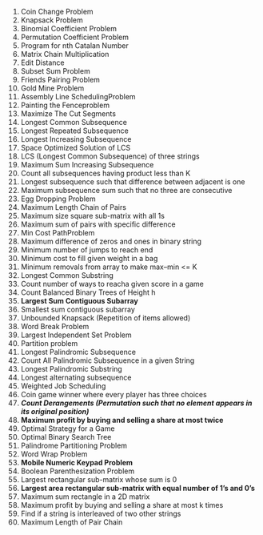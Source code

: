 1. Coin Change Problem
2. Knapsack Problem
3. Binomial Coefficient Problem
4. Permutation Coefficient Problem
5. Program for nth Catalan Number
6. Matrix Chain Multiplication 
7. Edit Distance
8. Subset Sum Problem
9. Friends Pairing Problem
10. Gold Mine Problem
11. Assembly Line SchedulingProblem
12. Painting the Fenceproblem
13. Maximize The Cut Segments
14. Longest Common Subsequence
15. Longest Repeated Subsequence
16. Longest Increasing Subsequence
17. Space Optimized Solution of LCS
18. LCS (Longest Common Subsequence) of three strings
19. Maximum Sum Increasing Subsequence
20. Count all subsequences having product less than K
21. Longest subsequence such that difference between adjacent is one
22. Maximum subsequence sum such that no three are consecutive
23. Egg Dropping Problem
24. Maximum Length Chain of Pairs
25. Maximum size square sub-matrix with all 1s
26. Maximum sum of pairs with specific difference
27. Min Cost PathProblem
28. Maximum difference of zeros and ones in binary string
29. Minimum number of jumps to reach end
30. Minimum cost to fill given weight in a bag
31. Minimum removals from array to make max–min <= K
32. Longest Common Substring
33. Count number of ways to reacha given score in a game
34. Count Balanced Binary Trees of Height h
35. **Largest Sum Contiguous Subarray**
36. Smallest sum contiguous subarray
37. Unbounded Knapsack (Repetition of items allowed)
38. Word Break Problem
39. Largest Independent Set Problem
40. Partition problem
41. Longest Palindromic Subsequence
42. Count All Palindromic Subsequence in a given String
43. Longest Palindromic Substring
44. Longest alternating subsequence
45. Weighted Job Scheduling
46. Coin game winner where every player has three choices
47. ***Count Derangements (Permutation such that no element appears in its original position)***
48. **Maximum profit by buying and selling a share at most twice**
49. Optimal Strategy for a Game
50. Optimal Binary Search Tree
51. Palindrome Partitioning Problem
52. Word Wrap Problem
53. **Mobile Numeric Keypad Problem**
54. Boolean Parenthesization Problem
55. Largest rectangular sub-matrix whose sum is 0
56. **Largest area rectangular sub-matrix with equal number of 1’s and 0’s**
57. Maximum sum rectangle in a 2D matrix
58. Maximum profit by buying and selling a share at most k times
59. Find if a string is interleaved of two other strings
60. Maximum Length of Pair Chain